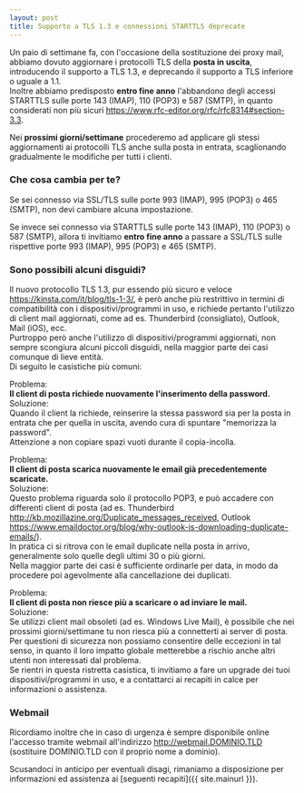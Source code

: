 ```yaml
---
layout: post
title: Supporto a TLS 1.3 e connessioni STARTTLS deprecate
---
```



Un paio di settimane fa, con l'occasione della sostituzione dei proxy mail, abbiamo dovuto aggiornare i protocolli TLS della **posta in uscita**, introducendo il supporto a TLS 1.3, e deprecando il supporto a TLS inferiore o uguale a 1.1.  
Inoltre abbiamo predisposto **entro fine anno** l'abbandono degli accessi STARTTLS sulle porte 143 (IMAP), 110 (POP3) e 587 (SMTP), in quanto considerati non più sicuri <a href="https://www.rfc-editor.org/rfc/rfc8314#section-3.3">https://www.rfc-editor.org/rfc/rfc8314#section-3.3</a>.

Nei **prossimi giorni/settimane** procederemo ad applicare gli stessi aggiornamenti ai protocolli TLS anche sulla posta in entrata, scaglionando gradualmente le modifiche per tutti i clienti.

### Che cosa cambia per te?

Se sei connesso via SSL/TLS sulle porte 993 (IMAP), 995 (POP3) o 465 (SMTP), non devi cambiare alcuna impostazione.

Se invece sei connesso via STARTTLS sulle porte 143 (IMAP), 110 (POP3) o 587 (SMTP), allora ti invitiamo **entro fine anno** a passare a SSL/TLS sulle rispettive porte 993 (IMAP), 995 (POP3) e 465 (SMTP).

### Sono possibili alcuni disguidi?

Il nuovo protocollo TLS 1.3, pur essendo più sicuro e veloce <a href="https://kinsta.com/it/blog/tls-1-3/">https://kinsta.com/it/blog/tls-1-3/</a>, è però anche più restrittivo in termini di compatibilità con i dispositivi/programmi in uso, e richiede pertanto l'utilizzo di client mail aggiornati, come ad es. Thunderbird (consigliato), Outlook, Mail (iOS), ecc.  
Purtroppo però anche l'utilizzo di dispositivi/programmi aggiornati, non sempre scongiura alcuni piccoli disguidi, nella maggior parte dei casi comunque di lieve entità.  
Di seguito le casistiche più comuni:

Problema:  
**Il client di posta richiede nuovamente l'inserimento della password.**  
Soluzione:  
Quando il client la richiede, reinserire la stessa password sia per la posta in entrata che per quella in uscita, avendo cura di spuntare "memorizza la password".  
Attenzione a non copiare spazi vuoti durante il copia-incolla.

Problema:  
**Il client di posta scarica nuovamente le email già precedentemente scaricate.**  
Soluzione:  
Questo problema riguarda solo il protocollo POP3, e può accadere con differenti client di posta (ad es. Thunderbird <a href="http://kb.mozillazine.org/Duplicate_messages_received">http://kb.mozillazine.org/Duplicate_messages_received</a>, Outlook <a href="https://www.emaildoctor.org/blog/why-outlook-is-downloading-duplicate-emails/">https://www.emaildoctor.org/blog/why-outlook-is-downloading-duplicate-emails/</a>).  
In pratica ci si ritrova con le email duplicate nella posta in arrivo, generalmente solo quelle degli ultimi 30 o più giorni.  
Nella maggior parte dei casi è sufficiente ordinarle per data, in modo da procedere poi agevolmente alla cancellazione dei duplicati.

Problema:  
**Il client di posta non riesce più a scaricare o ad inviare le mail.**  
Soluzione:  
Se utilizzi client mail obsoleti (ad es. Windows Live Mail), è possibile che nei prossimi giorni/settimane tu non riesca più a connetterti ai server di posta.  
Per questioni di sicurezza non possiamo consentire delle eccezioni in tal senso, in quanto il loro impatto globale metterebbe a rischio anche altri utenti non interessati dal problema.  
Se rientri in questa ristretta casistica, ti invitiamo a fare un upgrade dei tuoi dispositivi/programmi in uso, e a contattarci ai recapiti in calce per informazioni o assistenza.

### Webmail

Ricordiamo inoltre che in caso di urgenza è sempre disponibile online l'accesso tramite webmail all'indirizzo http://webmail.DOMINIO.TLD (sostituire DOMINIO.TLD con il proprio nome a dominio).

Scusandoci in anticipo per eventuali disagi, rimaniamo a disposizione per informazioni ed assistenza ai [seguenti recapiti]({{ site.mainurl }}).
